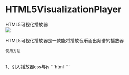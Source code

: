 # HTML5VisualizationPlayer
HTML5可视化播放器
<br>
![](https://poppinrubo.github.io/HTML5VisualizationPlayer/images/demo.gif)  

HTML5可视化播放器是一款能将播放音乐画出频谱的播放器
<br>

`使用方法`

<br>
1、引入播放器css与js
```html
    <link type="text/css" rel="stylesheet" href="css/player.css">
    <script src="js/player.js" type="text/javascript"></script>
```

